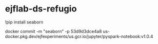 # ejflab-ds-refugio

!pip install seaborn

docker commit -m "seaborn" -p 53d9d3dce4a8  us-docker.pkg.dev/ejfexperiments/us.gcr.io/jupyter/pyspark-notebook:v1.0.4